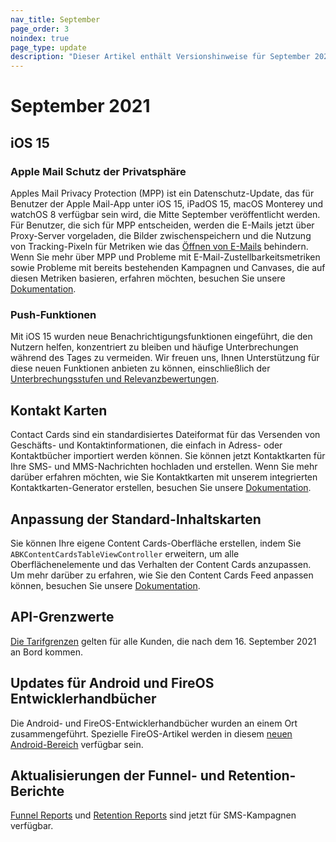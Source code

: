 ```yaml
---
nav_title: September
page_order: 3
noindex: true
page_type: update
description: "Dieser Artikel enthält Versionshinweise für September 2021."
---
```


# September 2021

## iOS 15

### Apple Mail Schutz der Privatsphäre 

Apples Mail Privacy Protection (MPP) ist ein Datenschutz-Update, das für Benutzer der Apple Mail-App unter iOS 15, iPadOS 15, macOS Monterey und watchOS 8 verfügbar sein wird, die Mitte September veröffentlicht werden. Für Benutzer, die sich für MPP entscheiden, werden die E-Mails jetzt über Proxy-Server vorgeladen, die Bilder zwischenspeichern und die Nutzung von Tracking-Pixeln für Metriken wie das [Öffnen von E-Mails]({{site.baseurl}}/user_guide/administrative/app_settings/email_settings/#open-tracking-pixel) behindern. Wenn Sie mehr über MPP und Probleme mit E-Mail-Zustellbarkeitsmetriken sowie Probleme mit bereits bestehenden Kampagnen und Canvases, die auf diesen Metriken basieren, erfahren möchten, besuchen Sie unsere [Dokumentation]({{site.baseurl}}/user_guide/message_building_by_channel/email/mpp/).

### Push-Funktionen

Mit iOS 15 wurden neue Benachrichtigungsfunktionen eingeführt, die den Nutzern helfen, konzentriert zu bleiben und häufige Unterbrechungen während des Tages zu vermeiden. Wir freuen uns, Ihnen Unterstützung für diese neuen Funktionen anbieten zu können, einschließlich der [Unterbrechungsstufen und Relevanzbewertungen]({{site.baseurl}}/user_guide/message_building_by_channel/push/ios/notification_options/).

## Kontakt Karten

Contact Cards sind ein standardisiertes Dateiformat für das Versenden von Geschäfts- und Kontaktinformationen, die einfach in Adress- oder Kontaktbücher importiert werden können. Sie können jetzt Kontaktkarten für Ihre SMS- und MMS-Nachrichten hochladen und erstellen. Wenn Sie mehr darüber erfahren möchten, wie Sie Kontaktkarten mit unserem integrierten Kontaktkarten-Generator erstellen, besuchen Sie unsere [Dokumentation]({{site.baseurl}}/user_guide/message_building_by_channel/sms/mms/contact_card/).

## Anpassung der Standard-Inhaltskarten

Sie können Ihre eigene Content Cards-Oberfläche erstellen, indem Sie `ABKContentCardsTableViewController` erweitern, um alle Oberflächenelemente und das Verhalten der Content Cards anzupassen. Um mehr darüber zu erfahren, wie Sie den Content Cards Feed anpassen können, besuchen Sie unsere [Dokumentation]({{site.baseurl}}/developer_guide/platform_integration_guides/swift/content_cards/customization/customizing_feed/). 

## API-Grenzwerte

[Die Tarifgrenzen]({{site.baseurl}}/api/basics/#api-limits/) gelten für alle Kunden, die nach dem 16\. September 2021 an Bord kommen. 

## Updates für Android und FireOS Entwicklerhandbücher

Die Android- und FireOS-Entwicklerhandbücher wurden an einem Ort zusammengeführt. Spezielle FireOS-Artikel werden in diesem [neuen Android-Bereich]({{site.baseurl}}/developer_guide/platform_integration_guides/android/push_notifications/fireos/integration/) verfügbar sein.

## Aktualisierungen der Funnel- und Retention-Berichte

[Funnel Reports]({{site.baseurl}}/user_guide/engagement_tools/canvas/canvas_funnel_reports/) und [Retention Reports]({{site.baseurl}}/user_guide/engagement_tools/campaigns/testing_and_more/retention_reports/) sind jetzt für SMS-Kampagnen verfügbar.
